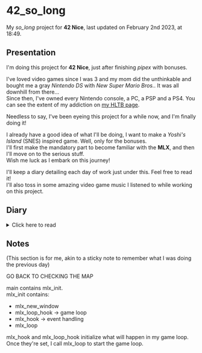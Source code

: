# 42_so_long

My *so_long* project for **42 Nice**, last updated on February 2nd 2023, at 18:49.

## Presentation

I'm doing this project for **42 Nice**, just after finishing *pipex* with bonuses.

I've loved video games since I was 3 and my mom did the unthinkable and bought me a gray *Nintendo DS* with *New Super Mario Bros.*. It was all downhill from there...  
Since then, I've owned every Nintendo console, a PC, a PSP and a PS4. You can see the extent of my addiction on [my HLTB page].

[my HLTB page]: https://howlongtobeat.com/user/SCOUNDREL

Needless to say, I've been eyeing this project for a while now, and I'm finally doing it!

I already have a good idea of what I'll be doing, I want to make a *Yoshi's Island* (SNES) inspired game. Well, only for the bonuses.  
I'll first make the mandatory part to become familiar with the **MLX**, and then I'll move on to the serious stuff.  
Wish me luck as I embark on this journey!

I'll keep a diary detailing each day of work just under this. Feel free to read it!  
I'll also toss in some amazing video game music I listened to while working on this project.

## Diary

<details>
<summary>Click here to read</summary>

### February 2nd 2023

I just started this project today, so nothing of note happened. I just setup a basic Makefile, my work tree and my header files.  
I also imported the MLX and skimmed over its documentation (btw, thanks to hsmits and jvan-sni for [42 Docs]!)

[42 Docs]: https://harm-smits.github.io/42docs/libs/minilibx
</details>

## Notes

(This section is for me, akin to a sticky note to remember what I was doing the previous day)

GO BACK TO CHECKING THE MAP

main contains mlx_init.  
mlx_init contains:  
- mlx_new_window
- mlx_loop_hook -> game loop
- mlx_hook -> event handling
- mlx_loop

mlx_hook and mlx_loop_hook initialize what will happen in my game loop.  
Once they're set, I call mlx_loop to start the game loop.

